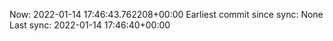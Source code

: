Now: 2022-01-14 17:46:43.762208+00:00 Earliest commit since sync: None Last sync: 2022-01-14 17:46:40+00:00
